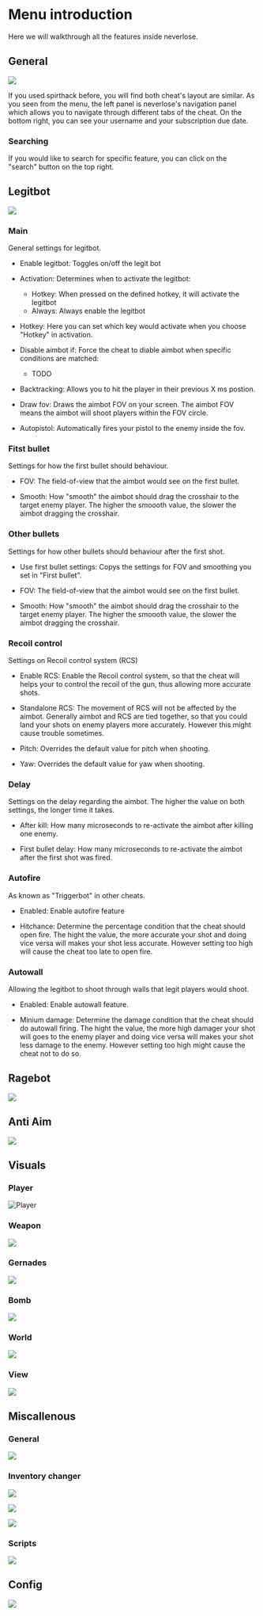 # Menu introduction

Here we will walkthrough all the features inside neverlose.

## General

![](https://i.imgur.com/JVV5vfz.png)

If you used spirthack before, you will find both cheat's layout are similar. As you seen from the menu, the left panel is neverlose's navigation panel which allows you to navigate through different tabs of the cheat. On the bottom right, you can see your username and your subscription due date.

### Searching

If you would like to search for specific feature, you can click on the "search" button on the top right.

## Legitbot

![](https://i.imgur.com/JVV5vfz.png)

### Main

General settings for legitbot.

* Enable legitbot: Toggles on/off the legit bot
  
* Activation: Determines when to activate the legitbot:
  * Hotkey: When pressed on the defined hotkey, it will activate the legitbot
  * Always: Always enable the legitbot

* Hotkey: Here you can set which key would activate when you choose "Hotkey" in activation.

* Disable aimbot if: Force the cheat to diable aimbot when specific conditions are matched:
  * TODO

* Backtracking: Allows you to hit the player in their previous X ms postion.

* Draw fov: Draws the aimbot FOV on your screen. The aimbot FOV means the aimbot will shoot players within the FOV circle.

* Autopistol: Automatically fires your pistol to the enemy inside the fov.

### Fitst bullet

Settings for how the first bullet should behaviour.

* FOV: The field-of-view that the aimbot would see on the first bullet.

* Smooth: How "smooth" the aimbot should drag the crosshair to the target enemy player. The higher the smoooth value, the slower the aimbot dragging the crosshair.

### Other bullets

Settings for how other bullets should behaviour after the first shot.

* Use first bullet settings: Copys the settings for FOV and smoothing you set in "First bullet".

* FOV: The field-of-view that the aimbot would see on the first bullet.

* Smooth: How "smooth" the aimbot should drag the crosshair to the target enemy player. The higher the smoooth value, the slower the aimbot dragging the crosshair.

### Recoil control

Settings on Recoil control system (RCS)

* Enable RCS: Enable the Recoil control system, so that the cheat will helps your to control the recoil of the gun, thus allowing more accurate shots.

* Standalone RCS: The movement of RCS will not be affected by the aimbot. Generally aimbot and RCS are tied together, so that you could land your shots on enemy players more accurately. However this might cause trouble sometimes.

* Pitch: Overrides the default value for pitch when shooting.

* Yaw: Overrides the default value for yaw when shooting.

### Delay

Settings on the delay regarding the aimbot. The higher the value on both settings, the longer time it takes.

* After kill: How many microseconds to re-activate the aimbot after killing one enemy.

* First bullet delay: How many microseconds to re-activate the aimbot after the first shot was fired.

### Autofire

As known as "Triggerbot" in other cheats.

* Enabled: Enable autofire feature

* Hitchance: Determine the percentage condition that the cheat should open fire. The hight the value, the more accurate your shot and doing vice versa will makes your shot less accurate. However setting too high will cause the cheat too late to open fire.

### Autowall

Allowing the legitbot to shoot through walls that legit players would shoot.

* Enabled: Enable autowall feature.

* Minium damage: Determine the damage condition that the cheat should do autowall firing. The hight the value, the more high damager your shot will goes to the enemy player and doing vice versa will makes your shot less damage to the enemy. However setting too high might cause the cheat not to do so.

## Ragebot

![](https://i.imgur.com/VlK4oxY.png)

## Anti Aim

![](https://i.imgur.com/LoCxojC.png)

## Visuals

### Player

![Player](https://i.imgur.com/sZpMg22.png)

### Weapon

![](https://i.imgur.com/wwezV95.png)

### Gernades

![](https://i.imgur.com/hy3CpAA.png)

### Bomb

![](https://i.imgur.com/7kPiKnX.png)

### World

![](https://i.imgur.com/ucMYbmP.png)

### View

![](https://i.imgur.com/kQUL1Sb.png)

## Miscallenous

### General

![](https://i.imgur.com/6JTooYB.png)

### Inventory changer

![](https://i.imgur.com/ccq6PuI.png)

![](https://i.imgur.com/n0Zcj9E.png)

![](https://i.imgur.com/SDqvSCX.png)

### Scripts

![](https://i.imgur.com/h1VfFZa.png)

## Config

![](https://i.imgur.com/DepnVV8.png)
